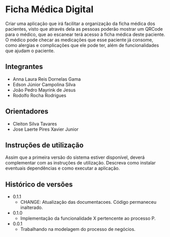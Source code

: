 # Ficha Médica Digital

Criar uma aplicação que irá facilitar a organização da ficha médica dos pacientes, visto que através dela as pessoas poderão mostrar um QRCode para o médico, que ao escanear terá acesso à ficha médica deste paciente.
O médico pode checar as medicações que esse paciente já consome, como alergias e complicações que ele pode ter, além de funcionalidades que ajudam o paciente.

## Integrantes

* Anna Laura Reis Dornelas Gama
* Edson Júnior Campolina Silva
* João Pedro Mayrink de Jesus
* Rodolfo Rocha Rodrigues

## Orientadores

* Cleiton Silva Tavares 
* Jose Laerte Pires Xavier Junior

## Instruções de utilização

Assim que a primeira versão do sistema estiver disponível, deverá complementar com as instruções de utilização. Descreva como instalar eventuais dependências e como executar a aplicação.

## Histórico de versões

* 0.1.1
    * CHANGE: Atualização das documentacoes. Código permaneceu inalterado.
* 0.1.0
    * Implementação da funcionalidade X pertencente ao processo P.
* 0.0.1
    * Trabalhando na modelagem do processo de negócios.

